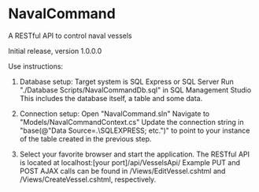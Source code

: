 # NavalCommand
A RESTful API to control naval vessels

Initial release, version 1.0.0.0

Use instructions:
1) Database setup:
Target system is SQL Express or SQL Server
Run "./Database Scripts/NavalCommandDb.sql" in SQL Management Studio
This includes the database itself, a table and some data.

2) Connection setup:
Open "NavalCommand.sln"
Navigate to "Models/NavalCommandContext.cs"
Update the connection string in "base(@"Data Source=.\SQLEXPRESS; etc.")" to point to your instance of the table created in the previous step.

3) Select your favorite browser and start the application.
The RESTful API is located at localhost:[your port]/api/VesselsApi/
Example PUT and POST AJAX calls can be found in /Views/EditVessel.cshtml and /Views/CreateVessel.cshtml, respectively.
